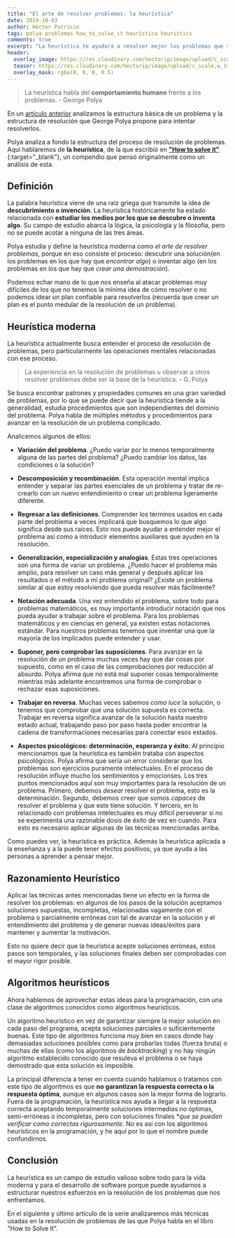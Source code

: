 ```yaml
---
title: "El arte de resolver problemas: la heurística"
date: 2019-10-03
author: Héctor Patricio
tags: polya problemas how_to_solve_it heurística heuristics
comments: true
excerpt: "La heurística te ayudará a resolver mejor los problemas que se te presentan como programador. Veamosla más detenidamente."
header:
  overlay_image: https://res.cloudinary.com/hectorip/image/upload/c_scale,w_1440/v1551506016/photo-1551267881-f198ba4aba07_dfxmjj.jpg
  teaser: https://res.cloudinary.com/hectorip/image/upload/c_scale,w_1440/v1551506016/photo-1551267881-f198ba4aba07_dfxmjj.jpg
  overlay_mask: rgba(0, 0, 0, 0.5)
---
```

> La heurística habla del **comportamiento humano** frente a los problemas. - George Polya

En un [artículo anterior](/2019/09/27/tecnicas-para-resolver-problemas.html) analizamos la estructura básica de un problema y la estructura de resolución que George Polya propone para intentar resolverlos.

Polya analiza a fondo la estructura del proceso de resolución de problemas. Aquí hablaremos de **la heurística**, de la que escribió en [**"How to solve it"**](https://math.hawaii.edu/home/pdf/putnam/PolyaHowToSolveIt.pdf){:target="_blank"}, un compendio que pensó originalmente como un análisis de esta.

## Definición

La palabra heurística viene de una raíz griega que transmite la idea de **descubrimiento o invención**. La heurística históricamente ha estado relacionada con **estudiar los medios por los que se descubre o inventa algo**. Su campo de estudio abarca la lógica, la psicología y la filosofía, pero no se puede acotar a ninguna de las tres áreas.

Polya estudia y define la heurística moderna como _el arte de resolver problemas_, porque en eso consiste el proceso: descubrir una solución(en los problemas en los que hay que _encontrar algo_) o inventar algo (en los problemas en los que hay que _crear una demostración_).

Podemos echar mano de lo que nos enseña al atacar problemas muy difíciles de los que no tenemos la mínima idea de cómo resolver o no podemos idear un plan confiable para resolverlos (recuerda que crear un plan es el punto medular de la resolución de un problema).

## Heurística moderna

La heurística actualmente busca entender el proceso de resolución de problemas, pero particularmente las operaciones mentales relacionadas con ese proceso.

> La experiencia en la resolución de problemas u observar a otros resolver problemas debe ser la base de la heurística. - G. Polya

Se busca encontrar patrones y propiedades comunes en una gran variedad de problemas, por lo que se puede decir que la heurística tiende a la generalidad, estudia procedimientos que son independientes del dominio del problema.
Polya habla de múltiples métodos y procedimientos para avanzar en la resolución de un problema complicado.

Analicemos algunos de ellos:

- **Variación del problema**. ¿Puedo variar por lo menos temporalmente alguna de las partes del problema? ¿Puedo cambiar los datos, las condiciones o la solución?

- **Descomposición y recombinación**. Esta operación mental implica entender y separar las partes esenciales de un problema y tratar de re-crearlo con un nuevo entendimiento o crear un problema ligeramente diferente.

- **Regresar a las definiciones**. Comprender los términos usados en cada parte del problema a veces implicará que busquemos lo que algo significa desde sus raíces. Esto nos puede ayudar a entender mejor el problema así como a introducir elementos auxiliares que ayuden en la resolución.

- **Generalización, especialización y analogías**. Estas tres operaciones son una forma de variar un problema. ¿Puedo hacer el problema más amplio, para resolver un caso más general y después aplicar los resultados o el método a mi problema original? ¿Existe un problema similar al que estoy resolviendo que pueda resolver más fácilmente?

- **Notación adecuada**. Una vez entendido el problema, sobre todo para problemas matemáticos, es muy importante introducir notación que nos pueda ayudar a trabajar sobre el problema. Para los problemas matemáticos y en ciencias en general, ya existen estas notaciones estándar. Para nuestros problemas tenemos que inventar una que la mayoría de los implicados puede entender y usar.

- **Suponer, pero comprobar las suposiciones**. Para avanzar en la resolución de un problema muchas veces hay que dar cosas por supuesto, como en el caso de las comprobaciones por reducción al absurdo. Polya afirma que no está mal suponer cosas temporalmente mientras más adelante encontremos una forma de comprobar o rechazar esas suposiciones.

- **Trabajar en reversa**. Muchas veces sabemos _como luce_ la solución, o tenemos que comprobar que una solución supuesta es correcta. Trabajar en reversa significa avanzar de la solución hasta nuestro estado actual, trabajando paso por paso hasta poder encontrar la cadena de transformaciones necesarias para conectar esos estados.

- **Aspectos psicológicos: determinación, esperanza y éxito**. Al principio mencionamos que la heurística es también trataba con aspectos psicológicos. Polya afirma que sería un error considerar que los problemas son ejercicios puramente intelectuales. En el proceso de resolución influye mucho los sentimientos y emocionses. Los tres puntos mencionados aquí son muy importantes para la resolución de un problema. Primero, debemos _desear_ resolver el problema, esto es la determinación. Segundo, debemos creer que somos _capaces_ de resolver el problema y que este tiene solución. Y tercero, en lo relacionado con problemas intelectuales es muy difícil perseverar si no se experimenta una razonable dosis de éxito de vez en cuando. Para esto es necesario aplicar algunas de las técnicas mencionadas arriba.

Como puedes ver, la heurística es práctica. Además la heurística aplicada a la enseñanza y a la puede tener efectos positivos, ya que ayuda a las personas a aprender a pensar mejor.

## Razonamiento Heurístico

Aplicar las técnicas antes mencionadas tiene un efecto en la forma de resolver los problemas: en algunos de los pasos de la solución aceptamos soluciones supuestas, incompletas, relacionadas vagamente con el problema o parcialmente erróneas con tal de avanzar en la solución y el entendimiento del problema y de generar nuevas ideas/éxitos para mantener y aumentar la motivación.

Esto no quiere decir que la heurística acepte soluciones erróneas, estos pasos son temporales, y las soluciones finales deben ser comprobadas con el mayor rigor posible.

## Algoritmos heurísticos

Ahora hablemos de aprovechar estas ideas para la programación, con una clase de algoritmos conocidos como algoritmos heurísticos.

Un algoritmo heurístico en vez de garantizar siempre la mejor solución en cada paso del programa, acepta soluciones parciales o suficientemente buenas. Este tipo de algoritmos funciona muy bien en casos donde hay demasiadas soluciones posibles como para probarlas todas (fuerza bruta) o muchas de ellas (como los algoritmos de _backtracking_) y no hay ningún algoritmo establecido conocido que resuleva el problema  o se haya demostrado que esta solución es imposible.

La principal diferencia a tener en cuenta cuando hablamos o tratamos con este tipo de algoritmos es que **no garantizan la respuesta correcta o la respuesta óptima**, aunque en algunos casos son la mejor forma de lograrlo. Fuera de la programación, la heurística nos ayuda a llegar a la respuesta correcta aceptando temporalmente soluciones intermedias no óptimas, semi-erróneas o incompletas, pero con soluciones finales **que se pueden verificar como correctas rigurosamente*. No es así con los algoritmos heurísticos en la programación, y he aquí por lo que el nombre puede confundirnos.

## Conclusión

La heurística es un campo de estudio valioso sobre todo para la vida moderna y para el desarrollo de software porque puede ayudarnos a estructurar nuestros esfuerzos en la resolución de los problemas que nos enfrentamos.

En el siguiente y último artículo de la serie analizaremos más técnicas usadas en la resolución de problemas de las que Polya habla en el libro "How to Solve It".
